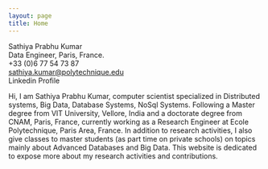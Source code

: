 ```yaml
---
layout: page
title: Home
---
```


Sathiya Prabhu Kumar              
Data Engineer, Paris, France.      
+33 (0)6 77 54 73 87               
sathiya.kumar@polytechnique.edu    
Linkedin Profile                    


Hi, I am Sathiya Prabhu Kumar, computer scientist specialized in Distributed systems, Big Data, Database Systems, NoSql Systems. Following a Master degree from VIT University, Vellore, India and a doctorate degree from CNAM, Paris, France, currently working as a Research Engineer at Ecole Polytechnique, Paris Area, France. In addition to research activities, I also give classes to master students (as part time on private schools) on topics mainly about Advanced Databases and Big Data. This website is dedicated to expose more about my research activities and contributions.
